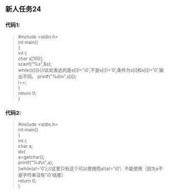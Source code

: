 ## 新人任务24  
### 代码1:
>#include <stdio.h>    
int main()  
{  
    int i;   
    char s[100];  
    scanf("%s",&s);  
    while(s[i]){//此处表达的是s[i]!='\0',不是s[i]!='0',条件为s[i]和s[i]!='0',输出不同。 
        printf("%d\n",s[i]);  
        i++;  
    }  
    return 0;    
>}    
### 代码2:  
>#include <stdio.h>  
int main()  
{  
    int i;  
    char a;  
    do{  
        a=getchar();  
        printf("%d\n",a);    
    }while(a!='0');//这里只有这个可以使用而a!(a!='\0‘）不能使用（因为a不是字符串没有'\0'结尾）  
    return 0;  
>}  





